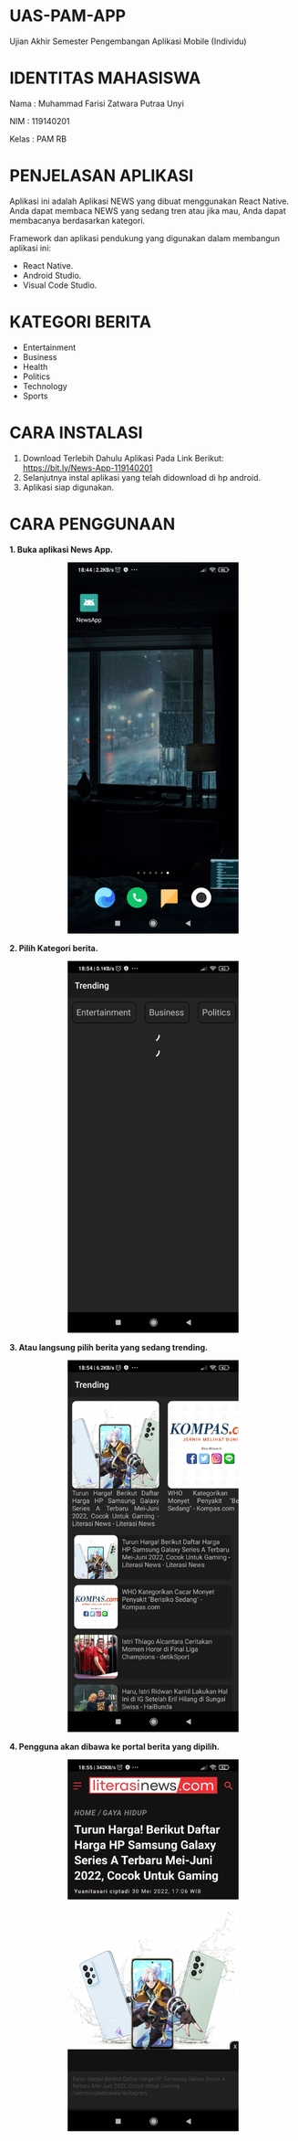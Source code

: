 # UAS-PAM-APP
Ujian Akhir Semester Pengembangan Aplikasi Mobile (Individu)

# IDENTITAS MAHASISWA
Nama  : Muhammad Farisi Zatwara Putraa Unyi

NIM   : 119140201

Kelas : PAM RB

# PENJELASAN APLIKASI
Aplikasi ini adalah Aplikasi NEWS yang dibuat menggunakan React Native. Anda dapat membaca NEWS yang sedang tren atau jika mau, Anda dapat membacanya berdasarkan kategori.

Framework dan aplikasi pendukung yang digunakan dalam membangun aplikasi ini:
- React Native.
- Android Studio.
- Visual Code Studio.

# KATEGORI BERITA
- Entertainment
- Business 
- Health
- Politics
- Technology
- Sports

# CARA INSTALASI
1. Download Terlebih Dahulu Aplikasi Pada Link Berikut: https://bit.ly/News-App-119140201
2. Selanjutnya instal aplikasi yang telah didownload di hp android.
3. Aplikasi siap digunakan.

# CARA PENGGUNAAN
<b>1. Buka aplikasi News App.</b>
<p align="center"><img width="300" src="Screenshot/Tampilan App.jpg" alt="Tampilan Aplikasi.jpg"></p>

<b>2. Pilih Kategori berita.</b>
<p align="center"><img width="300" src="Screenshot/Kategori Berita.jpg" alt="Input Agenda.jpg"></p>

<b>3. Atau langsung pilih berita yang sedang trending.</b>
<p align="center"><img width="300" src="Screenshot/Trending.jpg" alt="Input Agenda.jpg"></p>

<b>4. Pengguna akan dibawa ke portal berita yang dipilih.</b>
<p align="center"><img width="300" src="Screenshot/Portal Berita.jpg" alt="Checklist Agenda.jpg"></p>
